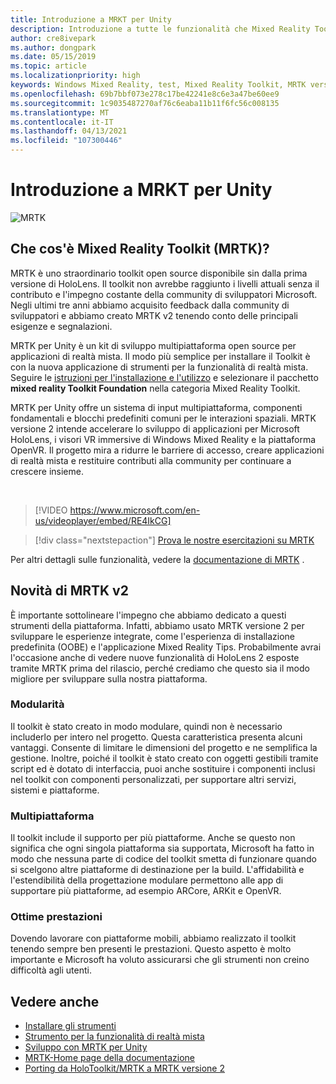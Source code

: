 ```yaml
---
title: Introduzione a MRKT per Unity
description: Introduzione a tutte le funzionalità che Mixed Reality Toolkit con supporto multipiattaforma può offrire ai nuovi sviluppatori di realtà mista.
author: cre8ivepark
ms.author: dongpark
ms.date: 05/15/2019
ms.topic: article
ms.localizationpriority: high
keywords: Windows Mixed Reality, test, Mixed Reality Toolkit, MRTK versione 2, MRTK, strumenti, SDK, HoloLens, HoloLens 2, visore VR realtà mista, visore VR di windows mixed reality, visore per realtà virtuale, multipiattaforma
ms.openlocfilehash: 69b7bbf073e278c17be42241e8c6e3a47be60ee9
ms.sourcegitcommit: 1c9035487270af76c6eaba11b11f6fc56c008135
ms.translationtype: MT
ms.contentlocale: it-IT
ms.lasthandoff: 04/13/2021
ms.locfileid: "107300446"
---
```

# <a name="introducing-mrtk-for-unity"></a>Introduzione a MRKT per Unity

![MRTK](../../design/images/MRTK_UX_Hero.png)

## <a name="what-is-mixed-reality-toolkit-mrtk"></a>Che cos'è Mixed Reality Toolkit (MRTK)?

MRTK è uno straordinario toolkit open source disponibile sin dalla prima versione di HoloLens. Il toolkit non avrebbe raggiunto i livelli attuali senza il contributo e l'impegno costante della community di sviluppatori Microsoft. Negli ultimi tre anni abbiamo acquisito feedback dalla community di sviluppatori e abbiamo creato MRTK v2 tenendo conto delle principali esigenze e segnalazioni.  

MRTK per Unity è un kit di sviluppo multipiattaforma open source per applicazioni di realtà mista. Il modo più semplice per installare il Toolkit è con la nuova applicazione di strumenti per la funzionalità di realtà mista. Seguire le [istruzioni per l'installazione e l'utilizzo](welcome-to-mr-feature-tool.md) e selezionare il pacchetto **mixed reality Toolkit Foundation** nella categoria Mixed Reality Toolkit.

MRTK per Unity offre un sistema di input multipiattaforma, componenti fondamentali e blocchi predefiniti comuni per le interazioni spaziali. MRTK versione 2 intende accelerare lo sviluppo di applicazioni per Microsoft HoloLens, i visori VR immersive di Windows Mixed Reality e la piattaforma OpenVR. Il progetto mira a ridurre le barriere di accesso, creare applicazioni di realtà mista e restituire contributi alla community per continuare a crescere insieme.

<br>

> [!VIDEO https://www.microsoft.com/en-us/videoplayer/embed/RE4IkCG]

> [!div class="nextstepaction"]
> [Prova le nostre esercitazioni su MRTK](tutorials/mr-learning-base-01.md)

Per altri dettagli sulle funzionalità, vedere la [documentazione di MRTK](/windows/mixed-reality/mrtk-unity) .

## <a name="new-with-mrtk-v2"></a>Novità di MRTK v2

È importante sottolineare l'impegno che abbiamo dedicato a questi strumenti della piattaforma.  Infatti, abbiamo usato MRTK versione 2 per sviluppare le esperienze integrate, come l'esperienza di installazione predefinita (OOBE) e l'applicazione Mixed Reality Tips. Probabilmente avrai l'occasione anche di vedere nuove funzionalità di HoloLens 2 esposte tramite MRTK prima del rilascio, perché crediamo che questo sia il modo migliore per sviluppare sulla nostra piattaforma.

### <a name="modular"></a>Modularità

Il toolkit è stato creato in modo modulare, quindi non è necessario includerlo per intero nel progetto.  Questa caratteristica presenta alcuni vantaggi.  Consente di limitare le dimensioni del progetto e ne semplifica la gestione.  Inoltre, poiché il toolkit è stato creato con oggetti gestibili tramite script ed è dotato di interfaccia, puoi anche sostituire i componenti inclusi nel toolkit con componenti personalizzati, per supportare altri servizi, sistemi e piattaforme.

### <a name="cross-platform"></a>Multipiattaforma

Il toolkit include il supporto per più piattaforme.  Anche se questo non significa che ogni singola piattaforma sia supportata, Microsoft ha fatto in modo che nessuna parte di codice del toolkit smetta di funzionare quando si scelgono altre piattaforme di destinazione per la build.  L'affidabilità e l'estendibilità della progettazione modulare permettono alle app di supportare più piattaforme, ad esempio ARCore, ARKit e OpenVR.

### <a name="performant"></a>Ottime prestazioni

Dovendo lavorare con piattaforme mobili, abbiamo realizzato il toolkit tenendo sempre ben presenti le prestazioni.  Questo aspetto è molto importante e Microsoft ha voluto assicurarsi che gli strumenti non creino difficoltà agli utenti.

## <a name="see-also"></a>Vedere anche

* [Installare gli strumenti](../install-the-tools.md)
* [Strumento per la funzionalità di realtà mista](welcome-to-mr-feature-tool.md)
* [Sviluppo con MRTK per Unity](unity-development-overview.md)
* [MRTK-Home page della documentazione](/windows/mixed-reality/mrtk-unity/)
* [Porting da HoloToolkit/MRTK a MRTK versione 2](/windows/mixed-reality/mrtk-unity/updates-deployment/htk-to-mrtk-porting-guide)
